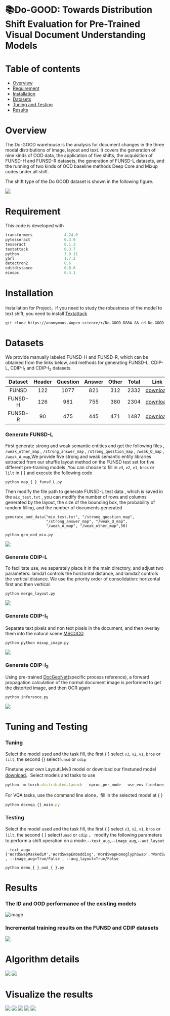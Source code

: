 # 📚Do-GOOD: Towards Distribution Shift Evaluation for Pre-Trained Visual Document Understanding Models

# Table of contents
* [Overview](#overview)
* [Requirement](#requirement)
* [Installation](#installation)
* [Datasets](#datasets)
* [Tuning and Testing](#tuning-and-testing)
* [Results](#results)

# Overview

The Do-GOOD warehouse is the analysis for document changes in the three modal distributions of image, layout and text. It covers the generation of nine kinds of OOD data, the application of five shifts, the acquisition of FUNSD-H and FUNSD-R datasets, the generation of FUNSD-L datasets, and the running of two kinds of OOD baseline methods Deep Core and Mixup codes under all shift.

The shift type of the Do GOOD dataset is shown in the following figure.

![](https://user-images.githubusercontent.com/111342294/216049177-b6b1c993-bdd4-4716-9089-d5e1ce84deec.png)



# Requirement

This code is developed with

```javascript
transformers              4.24.0 
pytesseract               0.3.9 
tesseract                 0.1.3     
textattack                0.3.7 
python                    3.9.11
yarl                      1.7.2
detectron2                0.6                         
editdistance              0.6.0                    
einops                    0.4.1
```

# Installation

Installation for Project，if you need to study the robustness of the model to text shift, you need to install [Textattack](https://github.com/QData/TextAttack)

```
git clone https://anonymous.4open.science/r/Do-GOOD-D88A && cd Do-GOOD
```

# Datasets

We provide manually labeled FUNSD-H and FUNSD-R, which can be obtained from the links below, and methods for generating FUNSD-L, CDIP-L, CDIP-I<sub>1</sub> and CDIP-I<sub>2</sub> datasets.

| Dataset | Header      | Question      | Answer      | Other      | Total      | Link      |
|:--------:| :------------:| :------------:| :------------:| :------------:|:------------:|:------------:|
| FUNSD | 122 | 1077 | 821 | 312 | 2332 |[download](https://pan.baidu.com/s/18OHBdaJCtFWTovHulJGAiQ)|
| FUNSD-H | 126 | 981 | 755 | 380 | 2304 |[download](https://pan.baidu.com/s/15L3Kyc2-NcpXqb6o7cd-HQ)|
| FUNSD-R | 90 | 475 | 445 | 471 | 1487 |[download](https://pan.baidu.com/s/1yrm0YANgX290ZMhpTBi8Cg)|


### Generate FUNSD-L

First generate strong and weak semantic entities and get the following files , `/weak_other_map` , `/strong_answer_map` , `/strong_question_map` , `/weak_Q_map`   , `/weak_A_map`,We provide five strong and weak semantic entity libraries extracted from our shuffle layout method on the FUNSD test set for five different pre-training models ,You can choose to fill in `v3`, `v2`, `v1`, `bros` or `lilt` in { } and execute the following code
```
python map_{ }_funsd_L.py
```

Then modify the file path to generate FUNSD-L test data , which is saved in the `mix_test.txt` , you can modify the number of rows and columns generated by the layout, the size of the bounding box, the probability of random filling, and the number of documents generated

```
generate_ood_data("mix_test.txt", "/strong_question_map",
                  "/strong_answer_map", "/weak_Q_map",
                  "/weak_A_map", "/weak_other_map",50)
```

```
python gen_ood_mix.py
```

![](https://user-images.githubusercontent.com/111342294/202719602-47a09c21-0226-4221-9652-6d714b4a4a46.png)


### Generate CDIP-L

To facilitate use, we separately place it in the main directory, and adjust two parameters: lamda1 controls the horizontal distance, and lamda2 controls the vertical distance. We use the priority order of consolidation: horizontal first and then vertical

```
python merge_layout.py
```

![](https://user-images.githubusercontent.com/111342294/202724209-b915d944-dd62-4e77-a66e-781bc4b4a707.png)


### Generate CDIP-I<sub>1</sub>

Separate text pixels and non text pixels in the document, and then overlay them into the natural scene [MSCOCO](https://cocodataset.org/#home)

```
python python mixup_image.py
```

![](https://user-images.githubusercontent.com/111342294/202724449-f8ee8ffd-c8aa-4dd7-b665-1a6558b5e7aa.png)

### Generate CDIP-I<sub>2</sub>

Using pre-trained [DocGeoNet](https://github.com/fh2019ustc/DocGeoNet)(specific process reference), a forward propagation calculation of the normal document image is performed to get the distorted image, and then OCR again

```
python inference.py
```

![](https://user-images.githubusercontent.com/111342294/202726278-e0a89790-494e-46a6-8a2e-42009f2dfce4.png)


# Tuning and Testing

### Tuning

Select the model used and the task fill, the first { } select `v3`, `v2`, `v1`, `bros` or `lilt`, the second {} select`funsd` or `cdip`

Finetune your own LayoutLMv3 model or download our finetuned model [download](https://pan.baidu.com/s/1zwlTvQsJfQDVOo2UDMRgRA)，Select models and tasks to use

```javascript
python -m torch.distributed.launch --nproc_per_node --use_env finetune_{ }_{ }.py --config config.yaml --output_dir
```

For VQA tasks, use the command line alone，fill in the selected model at { }

```javascript
python docvqa_{}_main.py
```

### Testing

Select the model used and the task fill, the first { } select `v3`, `v2`, `v1`, `bros` or `lilt`, the second { } select`funsd` or `cdip` ， modify the following parameters to perform a shift operation on a mode.`--text_aug`,`--image_aug`,`--aut_layout`
```
--text_aug={'WordSwapMaskedLM','WordSwapEmbedding','WordSwapHomoglyphSwap','WordSwapChangeNumber','WordSwapRandomCharacterDeletion'} , --image_aug=True/False , --aug_layout=True/False
```

```
python demo_{ }_ood_{ }.py
```

# Results

### The ID and OOD performance of the existing models
![image](https://user-images.githubusercontent.com/111342294/202836388-7e251a9c-ad73-4d16-bfc3-a0d6ba11f9dc.png)

### Incremental training results on the FUNSD and CDIP datasets
![](https://user-images.githubusercontent.com/111342294/216049813-ef25379f-317f-4bf8-809e-bbc8979085ea.png)

# Algorithm details
![](https://user-images.githubusercontent.com/111342294/216042901-f8e00e98-1e4a-4f62-a042-fb2831ebe650.png)
![](https://user-images.githubusercontent.com/111342294/216049472-3f539605-ca00-492a-b255-45c1638b269e.png)


# Visualize the results
![](https://user-images.githubusercontent.com/111342294/216043281-e05d76ac-25bc-4d2e-9973-c64e3b5bf1ff.png)
![](https://user-images.githubusercontent.com/111342294/216045562-c7131d37-390c-4a70-aa6b-de85b0b4f280.png)
![](https://user-images.githubusercontent.com/111342294/216045726-838a230d-56b7-4884-994d-ba86f93fdb9a.png)
![](https://user-images.githubusercontent.com/111342294/216048964-eca2e4ec-5c0d-45d5-b183-15c3d5d94108.png)
![](https://user-images.githubusercontent.com/111342294/216049716-3bb74c66-47b2-406d-adf7-de6c6e7b4d6a.png)
